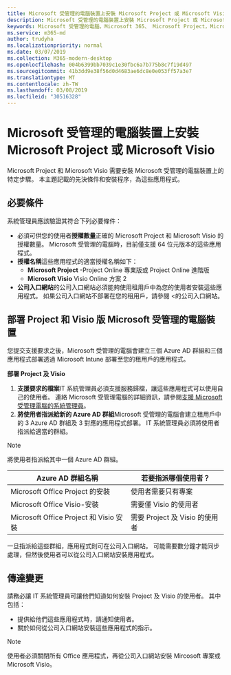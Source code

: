 ```yaml
---
title: Microsoft 受管理的電腦裝置上安裝 Microsoft Project 或 Microsoft Visio
description: Microsoft 受管理的電腦裝置上安裝 Microsoft Project 或 Microsoft Visio 的資訊
keywords: Microsoft 受管理的電腦，Microsoft 365、 Microsoft Project，Microsoft Visio
ms.service: m365-md
author: trudyha
ms.localizationpriority: normal
ms.date: 03/07/2019
ms.collection: M365-modern-desktop
ms.openlocfilehash: 004b6399bb7039c1e30fbc6a7b775b8c7f19d497
ms.sourcegitcommit: 41b3dd9e38f56d0d4683ae6dc8e0e053ff57a3e7
ms.translationtype: MT
ms.contentlocale: zh-TW
ms.lasthandoff: 03/08/2019
ms.locfileid: "30516328"
---
```

# <a name="install-microsoft-project-or-microsoft-visio-on-microsoft-managed-desktop-devices"></a>Microsoft 受管理的電腦裝置上安裝 Microsoft Project 或 Microsoft Visio

Microsoft Project 和 Microsoft Visio 需要安裝 Microsoft 受管理的電腦裝置上的特定步驟。 本主題記載的先決條件和安裝程序，為這些應用程式。

## <a name="prerequisites"></a>必要條件

系統管理員應該驗證其符合下列必要條件：
- 必須可供您的使用者**授權數量**正確的 Microsoft Project 和 Microsoft Visio 的授權數量。 Microsoft 受管理的電腦時，目前僅支援 64 位元版本的這些應用程式。 
- **授權名稱**這些應用程式的適當授權名稱如下：
    - **Microsoft Project** -Project Online 專業版或 Project Online 進階版
    - **Microsoft Visio** Visio Online 方案 2
- **公司入口網站**的公司入口網站必須能夠使用租用戶中為您的使用者安裝這些應用程式。 如果公司入口網站不部署在您的租用戶，請參閱 <<c0>的公司入口網站。

## <a name="deploy-project-and-visio-for-microsoft-managed-desktop-devices"></a>部署 Project 和 Visio 版 Microsoft 受管理的電腦裝置
您提交支援要求之後，Microsoft 受管理的電腦會建立三個 Azure AD 群組和三個應用程式部署透過 Microsoft Intune 部署至您的租用戶的應用程式。  

**部署 Project 及 Visio**
1. **支援要求的檔案**IT 系統管理員必須支援服務歸檔，讓這些應用程式可以使用自己的使用者。 連絡 Microsoft 受管理電腦的詳細資訊，請參閱[支援 Microsoft 受管理電腦的系統管理員](../working-with-managed-desktop/admin-support.md)。
2. **將使用者指派給新的 Azure AD 群組**Microsoft 受管理的電腦會建立租用戶中的 3 Azure AD 群組及 3 對應的應用程式部署。 IT 系統管理員必須將使用者指派給適當的群組。

>[!NOTE]
>將使用者指派給其中一個 Azure AD 群組。 

Azure AD 群組名稱 | 若要指派哪個使用者？   
 --- | ---
Microsoft Office Project 的安裝 | 使用者需要只有專案
Microsoft Office Visio-安裝 | 需要僅 Visio 的使用者
Microsoft Office Project 和 Visio 安裝 | 需要 Project 及 Visio 的使用者

一旦指派給這些群組，應用程式則可在公司入口網站。 可能需要數分鐘才能同步處理，但然後使用者可以從公司入口網站安裝應用程式。 

## <a name="communicate-changes"></a>傳達變更
請務必讓 IT 系統管理員可讓他們知道如何安裝 Project 及 Visio 的使用者。 其中包括： 
- 提供給他們這些應用程式時，請通知使用者。 
- 關於如何從公司入口網站安裝這些應用程式的指示。

>[!NOTE]
>使用者必須關閉所有 Office 應用程式，再從公司入口網站安裝 Mircosoft 專案或 Microsoft Visio。 